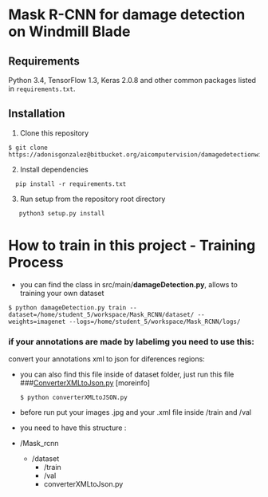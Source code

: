 # Mask R-CNN for damage detection on Windmill Blade


## Requirements
Python 3.4, TensorFlow 1.3, Keras 2.0.8 and other common packages listed in `requirements.txt`.

## Installation
1. Clone this repository
  ```
  $ git clone https://adonisgonzalez@bitbucket.org/aicomputervision/damagedetectionwindmill.git
   ```
2. Install dependencies
 ```
   pip install -r requirements.txt
 ```
3. Run setup from the repository root directory
 ```bash
    python3 setup.py install
 ``` 


# How to train in this project - Training Process

- you can find the class in src/main/**damageDetection.py**, allows to training your own dataset

```
$ python damageDetection.py train --dataset=/home/student_5/workspace/Mask_RCNN/dataset/ --weights=imagenet --logs=/home/student_5/workspace/Mask_RCNN/logs/
```



### if your annotations are made by labelimg you need to use this:
convert your annotations xml to json for diferences regions:
* you can also find this file inside of dataset folder, just run this file
###[ConverterXMLtoJson.py](https://github.com/adions025/XMLtoJson_Mask_RCNN) [moreinfo]
  
  ```
  $ python converterXMLtoJSON.py
   ```
   
 - before run put your images .jpg and your .xml file inside /train and /val
 - you need to have this structure :
 
  - /Mask_rcnn
    * /dataset
        * /train
        * /val
        * converterXMLtoJson.py
        
 
           
     
   





